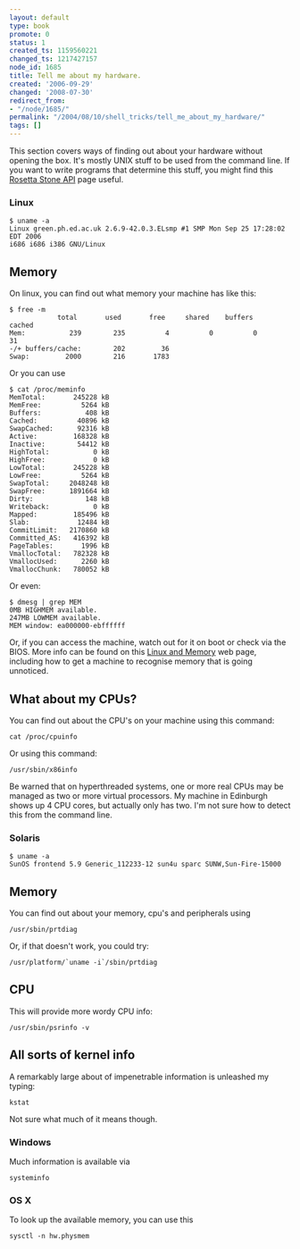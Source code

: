 ```yaml
---
layout: default
type: book
promote: 0
status: 1
created_ts: 1159560221
changed_ts: 1217427157
node_id: 1685
title: Tell me about my hardware.
created: '2006-09-29'
changed: '2008-07-30'
redirect_from:
- "/node/1685/"
permalink: "/2004/08/10/shell_tricks/tell_me_about_my_hardware/"
tags: []
---
```

This section covers ways of finding out about your hardware without opening the box.  It's mostly UNIX stuff to be used from the command line.  If you want to write programs that determine this stuff, you might find this [Rosetta Stone API](http://xaxxon.slackworks.com/rsapi/) page useful.
<!--break-->
###  Linux

    $ uname -a
    Linux green.ph.ed.ac.uk 2.6.9-42.0.3.ELsmp #1 SMP Mon Sep 25 17:28:02 EDT 2006 
    i686 i686 i386 GNU/Linux

##  Memory
On linux, you can find out what memory your machine has like this:

    $ free -m
                total       used       free     shared    buffers     cached
    Mem:           239        235          4          0          0         31
    -/+ buffers/cache:        202         36
    Swap:         2000        216       1783

Or you can use 

    $ cat /proc/meminfo       
    MemTotal:       245228 kB
    MemFree:          5264 kB
    Buffers:           408 kB 
    Cached:          40896 kB
    SwapCached:      92316 kB
    Active:         168328 kB
    Inactive:        54412 kB
    HighTotal:           0 kB
    HighFree:            0 kB
    LowTotal:       245228 kB
    LowFree:          5264 kB
    SwapTotal:     2048248 kB
    SwapFree:      1891664 kB
    Dirty:             148 kB
    Writeback:           0 kB
    Mapped:         185496 kB
    Slab:            12484 kB
    CommitLimit:   2170860 kB
    Committed_AS:   416392 kB
    PageTables:       1996 kB
    VmallocTotal:   782328 kB
    VmallocUsed:      2260 kB
    VmallocChunk:   780052 kB

Or even:

    $ dmesg | grep MEM
    0MB HIGHMEM available.
    247MB LOWMEM available.
    MEM window: ea000000-ebffffff

Or, if you can access the machine, watch out for it on boot or check via the BIOS.  More info can be found on this [Linux and Memory](http://www.cpqlinux.com/memory.html) web page, including how to get a machine to recognise memory that is going unnoticed.

##  What about my CPUs?
You can find out about the CPU's on your machine using this command:

    cat /proc/cpuinfo

Or using this command:

    /usr/sbin/x86info

Be warned that on hyperthreaded systems, one or more real CPUs may be managed as two or more virtual processors.  My machine in Edinburgh shows up 4 CPU cores, but actually only has two.  I'm not sure how to detect this from the command line.

###  Solaris

    $ uname -a
    SunOS frontend 5.9 Generic_112233-12 sun4u sparc SUNW,Sun-Fire-15000

##  Memory
You can find out about your memory, cpu's and peripherals using

    /usr/sbin/prtdiag

Or, if that doesn't work, you could try:

    /usr/platform/`uname -i`/sbin/prtdiag

##  CPU
This will provide more wordy CPU info:

    /usr/sbin/psrinfo -v

##  All sorts of kernel info
A remarkably large about of impenetrable information is unleashed my typing:

    kstat

Not sure what much of it means though.

###  Windows
Much information is available via 

    systeminfo

###  OS X
To look up the available memory, you can use this

    sysctl -n hw.physmem
